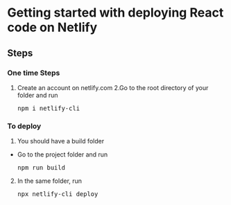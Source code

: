 # Getting started with deploying React code on Netlify

## Steps

### One time Steps
1. Create an account on netlify.com
2.Go to the root directory of your folder and run <pre>npm i netlify-cli</pre>

### To deploy
1. You should have a build folder
- Go to the project folder and run <pre>npm run build</pre>
2. In the same folder, run <pre>npx netlify-cli deploy</pre>
